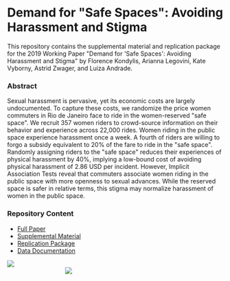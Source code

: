 # Demand for "Safe Spaces": Avoiding Harassment and Stigma

This repository contains the supplemental material and replication package for the 2019 Working Paper "Demand for 'Safe Spaces': Avoiding Harassment and Stigma" by Florence Kondylis, Arianna Legovini, Kate Vyborny, Astrid Zwager, and Luiza Andrade.

### Abstract
Sexual harassment is pervasive, yet its economic costs are largely undocumented. To capture these costs, we randomize the price women commuters in Rio de Janeiro face to ride in the women-reserved "safe space". We recruit 357 women riders to crowd-source information on their behavior and experience across 22,000 rides. Women riding in the public space experience harassment once a week. A fourth of riders are willing to forgo a subsidy equivalent to 20% of the fare to ride in the "safe space". Randomly assigning riders to the "safe space" reduces their experiences of physical harassment by 40%, implying a low-bound cost of avoiding physical harassment of 2.86 USD per incident. However, Implicit Association Tests reveal that commuters associate women riding in the public space with more openness to sexual advances. While the reserved space is safer in relative terms, this stigma may normalize harassment of women in the public space.

### Repository Content
- [Full Paper](https://github.com/worldbank/rio-safe-space/blob/master/Demand%20for%20Safe%20Spaces%20-%20Avoiding%20Harassment%20and%20Stigma.pdf)
- [Supplemental Material](https://github.com/worldbank/rio-safe-space/tree/master/Supplemental%Material)
- [Replication Package](https://github.com/worldbank/rio-safe-space/tree/master/Replication%Package)
- [Data Documentation](https://github.com/worldbank/rio-safe-space/tree/master/Data%Documentation)



<div class = "row">
  <div class = "column" style = "width:30%">
    <img src="https://github.com/worldbank/rio-safe-space/blob/master/img/wb.png" align = "left">
  </div>
  <div class = "column" style = "width:30%">
    <img src="https://github.com/worldbank/rio-safe-space/blob/master/img/i2i.png" align = "right">
  </div>
</div>
 
